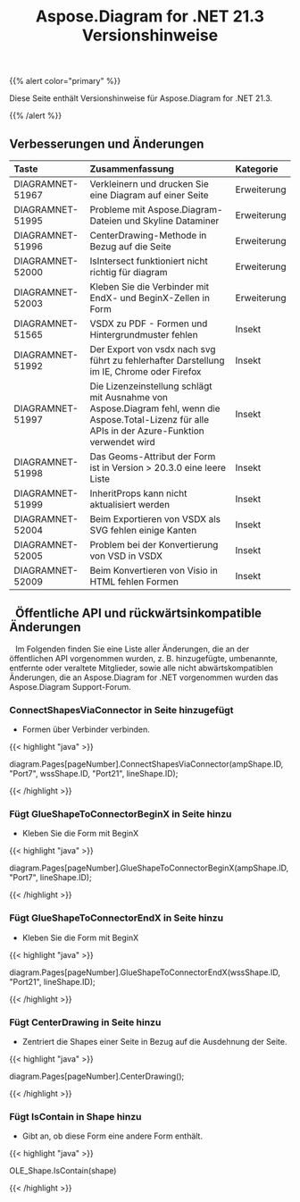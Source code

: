 ﻿---
title: Aspose.Diagram for .NET 21.3 Versionshinweise
type: docs
weight: 10
url: /de/net/aspose-diagram-for-net-21-3-release-notes/
---
{{% alert color="primary" %}} 

Diese Seite enthält Versionshinweise für Aspose.Diagram for .NET 21.3.

{{% /alert %}} 
## **Verbesserungen und Änderungen**

|**Taste**|**Zusammenfassung**|**Kategorie**|
|:- |:- |:- |
|DIAGRAMNET-51967|Verkleinern und drucken Sie eine Diagram auf einer Seite|Erweiterung|
|DIAGRAMNET-51995|Probleme mit Aspose.Diagram-Dateien und Skyline Dataminer|Erweiterung|
|DIAGRAMNET-51996|CenterDrawing-Methode in Bezug auf die Seite|Erweiterung|
|DIAGRAMNET-52000|IsIntersect funktioniert nicht richtig für diagram|Erweiterung|
|DIAGRAMNET-52003|Kleben Sie die Verbinder mit EndX- und BeginX-Zellen in Form|Erweiterung|
|DIAGRAMNET-51565|VSDX zu PDF - Formen und Hintergrundmuster fehlen|Insekt|
|DIAGRAMNET-51992|Der Export von vsdx nach svg führt zu fehlerhafter Darstellung im IE, Chrome oder Firefox|Insekt|
|DIAGRAMNET-51997|Die Lizenzeinstellung schlägt mit Ausnahme von Aspose.Diagram fehl, wenn die Aspose.Total-Lizenz für alle APIs in der Azure-Funktion verwendet wird|Insekt|
|DIAGRAMNET-51998|Das Geoms-Attribut der Form ist in Version > 20.3.0 eine leere Liste|Insekt|
|DIAGRAMNET-51999|InheritProps kann nicht aktualisiert werden|Insekt|
|DIAGRAMNET-52004|Beim Exportieren von VSDX als SVG fehlen einige Kanten|Insekt|
|DIAGRAMNET-52005|Problem bei der Konvertierung von VSD in VSDX|Insekt|
|DIAGRAMNET-52009|Beim Konvertieren von Visio in HTML fehlen Formen|Insekt|

## ` `**Öffentliche API und rückwärtsinkompatible Änderungen**
` ` Im Folgenden finden Sie eine Liste aller Änderungen, die an der öffentlichen API vorgenommen wurden, z. B. hinzugefügte, umbenannte, entfernte oder veraltete Mitglieder, sowie alle nicht abwärtskompatiblen Änderungen, die an Aspose.Diagram for .NET vorgenommen wurden das Aspose.Diagram Support-Forum.
### **ConnectShapesViaConnector in Seite hinzugefügt**
- Formen über Verbinder verbinden.

{{< highlight "java" >}}

diagram.Pages[pageNumber].ConnectShapesViaConnector(ampShape.ID, "Port7", wssShape.ID, "Port21", lineShape.ID);

{{< /highlight >}}
### **Fügt GlueShapeToConnectorBeginX in Seite hinzu**
- Kleben Sie die Form mit BeginX



{{< highlight "java" >}}

diagram.Pages[pageNumber].GlueShapeToConnectorBeginX(ampShape.ID, "Port7", lineShape.ID);

{{< /highlight >}}
### **Fügt GlueShapeToConnectorEndX in Seite hinzu**
- Kleben Sie die Form mit BeginX



{{< highlight "java" >}}

diagram.Pages[pageNumber].GlueShapeToConnectorEndX(wssShape.ID, "Port21", lineShape.ID);

{{< /highlight >}}
### **Fügt CenterDrawing in Seite hinzu**
- Zentriert die Shapes einer Seite in Bezug auf die Ausdehnung der Seite.



{{< highlight "java" >}}

diagram.Pages[pageNumber].CenterDrawing();

{{< /highlight >}}
### **Fügt IsContain in Shape hinzu**
- Gibt an, ob diese Form eine andere Form enthält.



{{< highlight "java" >}}

OLE_Shape.IsContain(shape)

{{< /highlight >}}



